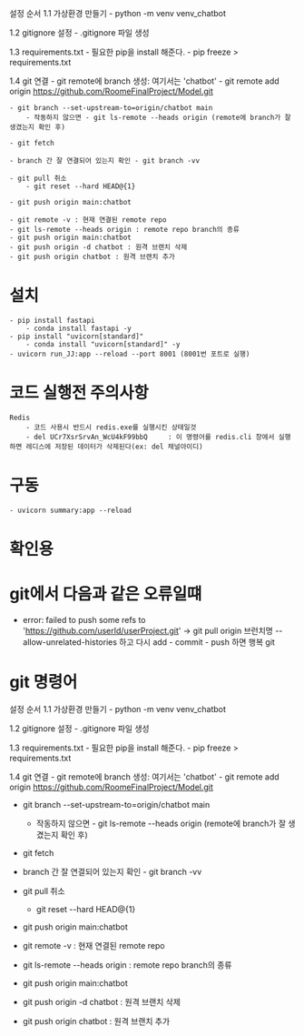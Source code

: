 설정 순서
1.1 가상환경 만들기 
    - python -m venv venv_chatbot

1.2 gitignore 설정 
    - .gitignore 파일 생성

1.3 requirements.txt
    - 필요한 pip을 install 해준다. - pip freeze > requirements.txt

1.4 git 연결 
    - git remote에 branch 생성: 여기서는 'chatbot' 
    - git remote add origin https://github.com/RoomeFinalProject/Model.git 

    - git branch --set-upstream-to=origin/chatbot main 
        - 작동하지 않으면 - git ls-remote --heads origin (remote에 branch가 잘 생겼는지 확인 후) 
    
    - git fetch 
    
    - branch 간 잘 연결되어 있는지 확인 - git branch -vv
    
    - git pull 취소
        - git reset --hard HEAD@{1}

    - git push origin main:chatbot

    - git remote -v : 현재 연결된 remote repo 
    - git ls-remote --heads origin : remote repo branch의 종류
    - git push origin main:chatbot
    - git push origin -d chatbot : 원격 브랜치 삭제
    - git push origin chatbot : 원격 브랜치 추가
# 설치

    - pip install fastapi
        - conda install fastapi -y
    - pip install "uvicorn[standard]"
        - conda install "uvicorn[standard]" -y
    - uvicorn run_JJ:app --reload --port 8001 (8001번 포트로 실행)

# 코드 실행전 주의사항

    Redis
        - 코드 사용시 반드시 redis.exe를 실행시킨 상태일것
        - del UCr7XsrSrvAn_WcU4kF99bbQ     : 이 명령어를 redis.cli 창에서 실행하면 레디스에 저장된 데이터가 삭제된다(ex: del 채널아이디)

# 구동

    - uvicorn summary:app --reload

# 확인용

# git에서 다음과 같은 오류일떄

- error: failed to push some refs to 'https://github.com/userId/userProject.git'
  -> git pull origin 브런치명 --allow-unrelated-histories 하고 다시 add - commit - push 하면 행복 git


# git 명령어 
설정 순서 1.1 가상환경 만들기 - python -m venv venv_chatbot

1.2 gitignore 설정 - .gitignore 파일 생성

1.3 requirements.txt - 필요한 pip을 install 해준다. - pip freeze > requirements.txt

1.4 git 연결 - git remote에 branch 생성: 여기서는 'chatbot' - git remote add origin https://github.com/RoomeFinalProject/Model.git

- git branch --set-upstream-to=origin/chatbot main
    - 작동하지 않으면 - git ls-remote --heads origin (remote에 branch가 잘 생겼는지 확인 후)

- git fetch

- branch 간 잘 연결되어 있는지 확인 - git branch -vv

- git pull 취소
    - git reset --hard HEAD@{1}

- git push origin main:chatbot

- git remote -v : 현재 연결된 remote repo
- git ls-remote --heads origin : remote repo branch의 종류
- git push origin main:chatbot
- git push origin -d chatbot : 원격 브랜치 삭제
- git push origin chatbot : 원격 브랜치 추가
